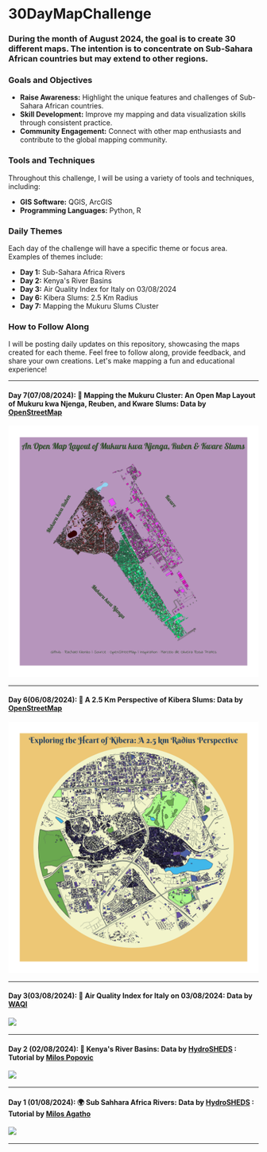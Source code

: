 # 30DayMapChallenge

### During the month of August 2024, the goal is to create 30 different maps. The intention is to concentrate on Sub-Sahara African countries but may extend to other regions.

### Goals and Objectives
- **Raise Awareness:** Highlight the unique features and challenges of Sub-Sahara African countries.
- **Skill Development:** Improve my mapping and data visualization skills through consistent practice.
- **Community Engagement:** Connect with other map enthusiasts and contribute to the global mapping community.

### Tools and Techniques
Throughout this challenge, I will be using a variety of tools and techniques, including:
- **GIS Software:** QGIS, ArcGIS
- **Programming Languages:** Python, R

### Daily Themes
Each day of the challenge will have a specific theme or focus area. Examples of themes include:
- **Day 1:** Sub-Sahara Africa Rivers
- **Day 2:** Kenya's River Basins
- **Day 3:** Air Quality Index for Italy on 03/08/2024
- **Day 6:** Kibera Slums: 2.5 Km Radius
- **Day 7:** Mapping the Mukuru Slums Cluster

### How to Follow Along
I will be posting daily updates on this repository, showcasing the maps created for each theme. Feel free to follow along, provide feedback, and share your own creations. Let's make mapping a fun and educational experience!

---
#### Day 7(07/08/2024): 🌆 Mapping the Mukuru Cluster: An Open Map Layout of Mukuru kwa Njenga, Reuben, and Kware Slums: Data by [OpenStreetMap](https://www.openstreetmap.org/#map=12/-1.2760/36.7589)

![](https://github.com/RachaelKilonzo/30DayMapChallenge/blob/main/Plots/Day7%20%3D%20MukuruNeighbourhood_compressed.png)

---
#### Day 6(06/08/2024): 🌆 A 2.5 Km Perspective of Kibera Slums: Data by [OpenStreetMap](https://www.openstreetmap.org/#map=12/-1.2760/36.7589)

![](https://github.com/RachaelKilonzo/30DayMapChallenge/blob/main/Plots/Day6%20%3D%20RadiusKibera_compressed.png)

---
#### Day 3(03/08/2024): 💨 Air Quality Index for Italy on 03/08/2024: Data by [WAQI](https://aqicn.org/api)

![](https://github.com/RachaelKilonzo/30DayMapChallenge/blob/main/Plots/Day3%20%3D%20AirPollutionItalyCompressed.png)

---
#### Day 2 (02/08/2024): 🌊 Kenya's River Basins: Data by [HydroSHEDS](https://www.hydrosheds.org/products/hydrobasins) : Tutorial by [Milos Popovic](https://www.youtube.com/watch?v=HugGwjogPv0)

![](https://github.com/RachaelKilonzo/30DayMapChallenge/blob/main/Plots/Day2%20%3D%20KenyaRiverBasins.png)

---
#### Day 1 (01/08/2024): 🌍 Sub Sahhara Africa Rivers: Data by [HydroSHEDS](https://www.hydrosheds.org/products/hydrobasins) : Tutorial by [Milos Agatho](https://www.youtube.com/watch?v=tlVNJTZO2js)

![](https://github.com/RachaelKilonzo/30DayMapChallenge/blob/main/Plots/Day1%20%3D%20SSAfricaRivers_Compressed.png)

---
